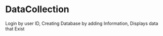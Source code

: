 # DataCollection
Login by user ID, Creating Database by adding Information, Displays data that Exist 

